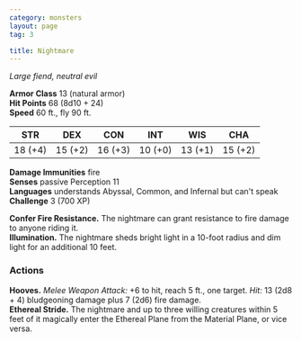 ```yaml
---
category: monsters
layout: page
tag: 3

title: Nightmare 
---
```

_Large fiend, neutral evil_

**Armor Class** 13 (natural armor)    
**Hit Points** 68 (8d10 + 24)    
**Speed** 60 ft., fly 90 ft. 

| STR     | DEX     | CON     | INT     | WIS     | CHA     |
|---------|---------|---------|---------|---------|---------|
| 18 (+4) | 15 (+2) | 16 (+3) | 10 (+0) | 13 (+1) | 15 (+2) |

**Damage Immunities** fire    
**Senses** passive Perception 11    
**Languages** understands Abyssal, Common, and Infernal but can't speak    
**Challenge** 3 (700 XP) 

**Confer Fire Resistance.** The nightmare can grant resistance to fire damage to anyone riding it.    
**Illumination.** The nightmare sheds bright light in a 10-foot radius and dim light for an additional 10 feet. 

### Actions 
**Hooves.** _Melee Weapon Attack:_ +6 to hit, reach 5 ft., one target. _Hit:_ 13 (2d8 + 4) bludgeoning damage plus 7 (2d6) fire damage.    
**Ethereal Stride.** The nightmare and up to three willing creatures within 5 feet of it magically enter the Ethereal Plane from the Material Plane, or vice versa.